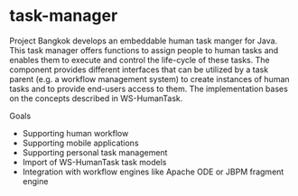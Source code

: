 task-manager
============
Project Bangkok develops an embeddable human task manger for Java. This task manager offers functions to assign people to human tasks and enables them to execute and control the life-cycle of these tasks. The component provides different interfaces that can be utilized by a task parent (e.g. a workflow management system) to create instances of human tasks and to provide end-users access to them. The implementation bases on the concepts described in WS-HumanTask.

Goals
* Supporting human workflow
* Supporting mobile applications
* Supporting personal task management
* Import of WS-HumanTask task models
* Integration with workflow engines like Apache ODE or JBPM fragment engine
